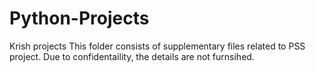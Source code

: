 # Python-Projects
 Krish projects
This folder consists of supplementary files related to PSS project. Due to confidentaility, the details are not furnsihed.